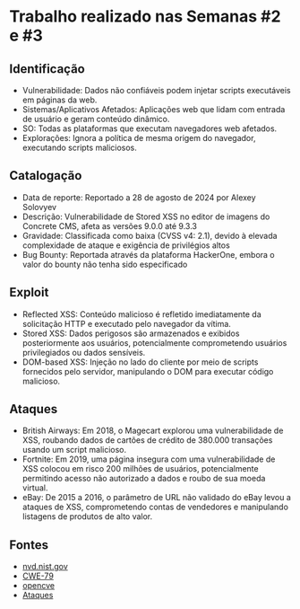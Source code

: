 
# Trabalho realizado nas Semanas #2 e #3

## Identificação

- Vulnerabilidade: Dados não confiáveis podem injetar scripts executáveis em páginas da web.
- Sistemas/Aplicativos Afetados: Aplicações web que lidam com entrada de usuário e geram conteúdo dinâmico.
- SO: Todas as plataformas que executam navegadores web afetados.
- Explorações: Ignora a política de mesma origem do navegador, executando scripts maliciosos.

## Catalogação

- Data de reporte: Reportado a 28 de agosto de 2024 por Alexey Solovyev​
- Descrição: Vulnerabilidade de Stored XSS no editor de imagens do Concrete CMS, afeta as versões 9.0.0 até 9.3.3
- Gravidade: Classificada como baixa (CVSS v4: 2.1), devido à elevada complexidade de ataque e exigência de privilégios altos
- Bug Bounty: Reportada através da plataforma HackerOne, embora o valor do bounty não tenha sido especificado​

## Exploit

- Reflected XSS: Conteúdo malicioso é refletido imediatamente da solicitação HTTP e executado pelo navegador da vítima.
- Stored XSS: Dados perigosos são armazenados e exibidos posteriormente aos usuários, potencialmente comprometendo usuários privilegiados ou dados sensíveis.
- DOM-based XSS: Injeção no lado do cliente por meio de scripts fornecidos pelo servidor, manipulando o DOM para executar código malicioso.

## Ataques

- British Airways: Em 2018, o Magecart explorou uma vulnerabilidade de XSS, roubando dados de cartões de crédito de 380.000 transações usando um script malicioso.
- Fortnite: Em 2019, uma página insegura com uma vulnerabilidade de XSS colocou em risco 200 milhões de usuários, potencialmente permitindo acesso não autorizado a dados e roubo de sua moeda virtual.
- eBay: De 2015 a 2016, o parâmetro de URL não validado do eBay levou a ataques de XSS, comprometendo contas de vendedores e manipulando listagens de produtos de alto valor.

## Fontes
- [nvd.nist.gov](https://nvd.nist.gov/vuln/detail/CVE-2024-8291#range-13295579)
- [CWE-79](https://cwe.mitre.org/data/definitions/79.html)
- [opencve](https://app.opencve.io/cve/CVE-2024-8291)
- [Ataques](https://brightsec.com/blog/xss-attack/)
